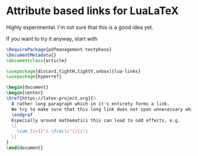 # Attribute based links for LuaLaTeX

Highly experimental. I'm not sure that this is a good idea yet.

If you want to try it anyway, start with

```tex
\RequirePackage{pdfmanagement-testphase}
\DocumentMetadata{}
\documentclass{article}

\usepackage[discard,tightH,tightV,unbox]{lua-links}
\usepackage{hyperref}

\begin{document}
\begin{center}
\href{https://latex-project.org}{%
  A rather long paragraph which in it's entirety forms a link.
  We try to make sure that this long link does not span unnecessary whitespace.
  \endgraf
  Especially around mathematics this can lead to odd effects, e.g.
  \[
    \sum_{i=1}^n \frac{x^i}{i!}
  \]
}
\end{document}
```
